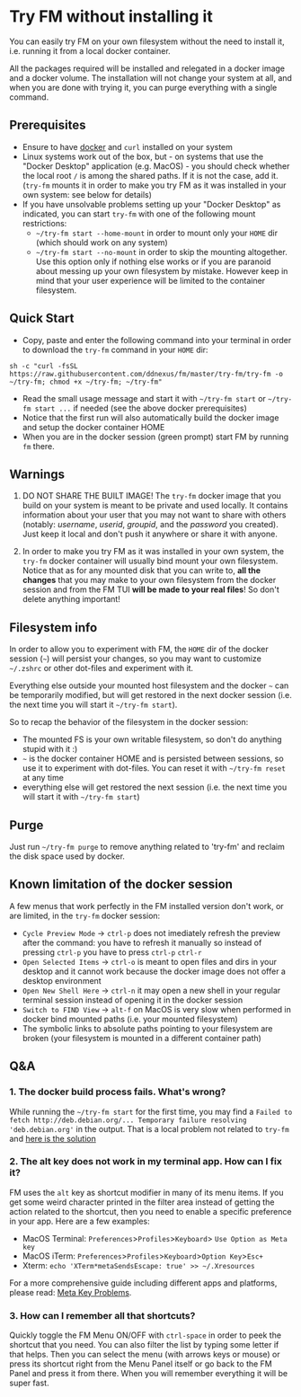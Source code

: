 # Try FM without installing it

You can easily try FM on your own filesystem without the need to install it, i.e. running it from a local docker container.

All the packages required will be installed and relegated in a docker image and a docker volume. The installation will not change your system at all, and when you are done with trying it, you can purge everything with a single command.

## Prerequisites

- Ensure to have [docker](https://www.docker.com) and `curl` installed on your system
- Linux systems work out of the box, but - on systems that use the "Docker Desktop" application (e.g. MacOS) - you should check whether the local root `/` is among the shared paths. If it is not the case, add it. (`try-fm` mounts it in order to make you try FM as it was installed in your own system: see below for details)
- If you have unsolvable problems setting up your "Docker Desktop" as indicated, you can start `try-fm` with one of the following mount restrictions:
  - `~/try-fm start --home-mount` in order to mount only your `HOME` dir (which should work on any system)
  - `~/try-fm start --no-mount` in order to skip the mounting altogether. Use this option only if nothing else works or if you are paranoid about messing up your own filesystem by mistake. However keep in mind that your user experience will be limited to the container filesystem.

## Quick Start

- Copy, paste and enter the following command into your terminal in order to download the `try-fm` command in your `HOME` dir:

```
sh -c "curl -fsSL https://raw.githubusercontent.com/ddnexus/fm/master/try-fm/try-fm -o ~/try-fm; chmod +x ~/try-fm; ~/try-fm"
```

- Read the small usage message and start it with `~/try-fm start` or `~/try-fm start ...` if needed (see the above docker prerequisites)
- Notice that the first run will also automatically build the docker image and setup the docker container HOME
- When you are in the docker session (green prompt) start FM by running `fm` there.

## Warnings

1. DO NOT SHARE THE BUILT IMAGE! The `try-fm` docker image that you build on your system is meant to be private and used locally. It contains information about your user that you may not want to share with others (notably: _username_, _userid_, _groupid_, and the _password_ you created). Just keep it local and don't push it anywhere or share it with anyone.

2. In order to make you try FM as it was installed in your own system, the `try-fm` docker container will usually bind mount your own filesystem. Notice that as for any mounted disk that you can write to, __all the changes__ that you may make to your own filesystem from the docker session and from the FM TUI __will be made to your real files__! So don't delete anything important!

## Filesystem info

In order to allow you to experiment with FM, the `HOME` dir of the docker session (`~`) will persist your changes, so you may want to customize `~/.zshrc` or other dot-files and experiment with it.

Everything else outside your mounted host filesystem and the docker `~` can be temporarily modified, but will get restored in the next docker session (i.e. the next time you will start it `~/try-fm start`).

So to recap the behavior of the filesystem in the docker session:

- The mounted FS is your own writable filesystem, so don't do anything stupid with it :)
- `~` is the docker container HOME and is persisted between sessions, so use it to experiment with dot-files. You can reset it with `~/try-fm reset` at any time
- everything else will get restored the next session (i.e. the next time you will start it with `~/try-fm start`)

## Purge

Just run `~/try-fm purge` to remove anything related to 'try-fm' and reclaim the disk space used by docker.

## Known limitation of the docker session

A few menus that work perfectly in the FM installed version don't work, or are limited, in the `try-fm` docker session:

- `Cycle Preview Mode` -> `ctrl-p` does not imediately refresh the preview after the command: you have to refresh it manually so instead of pressing `ctrl-p` you have to press `ctrl-p` `ctrl-r`
- `Open Selected Items` -> `ctrl-o` is meant to open files and dirs in your desktop and it cannot work because the docker image does not offer a desktop environment
- `Open New Shell Here` -> `ctrl-n` it may open a new shell in your regular terminal session instead of opening it in the docker session
- `Switch to FIND View` -> `alt-f` on MacOS is very slow when performed in docker bind mounted paths (i.e. your mounted filesystem)
- The symbolic links to absolute paths pointing to your filesystem are broken (your filesystem is mounted in a different container path)

## Q&A

### 1. The docker build process fails. What's wrong?

While running the `~/try-fm start` for the first time, you may find a `Failed to fetch http://deb.debian.org/... Temporary failure resolving 'deb.debian.org'` in the output. That is a local problem not related to `try-fm` and [here is the solution](https://stackoverflow.com/questions/51034120/docker-could-not-resolve-deb-debian-org)

### 2. The alt key does not work in my terminal app. How can I fix it?

FM uses the `alt` key as shortcut modifier in many of its menu items. If you get some weird character printed in the filter area instead of getting the action related to the shortcut, then you need to enable a specific preference in your app. Here are a few examples:

- MacOS Terminal: `Preferences`>`Profiles`>`Keyboard`> `Use Option as Meta key`
- MacOS iTerm: `Preferences`>`Profiles`>`Keyboard`>`Option Key`>`Esc+`
- Xterm: `echo 'XTerm*metaSendsEscape: true' >> ~/.Xresources`

For a more comprehensive guide including different apps and platforms, please read: [Meta Key Problems](https://www.emacswiki.org/emacs/MetaKeyProblems).

### 3. How can I remember all that shortcuts?

Quickly toggle the FM Menu ON/OFF with `ctrl-space` in order to peek the shortcut that you need. You can also filter the list by typing some letter if that helps. Then you can select the menu (with arrows keys or mouse) or press its shortcut right from the Menu Panel itself or go back to the FM Panel and press it from there. When you will remember everything it will be super fast.
